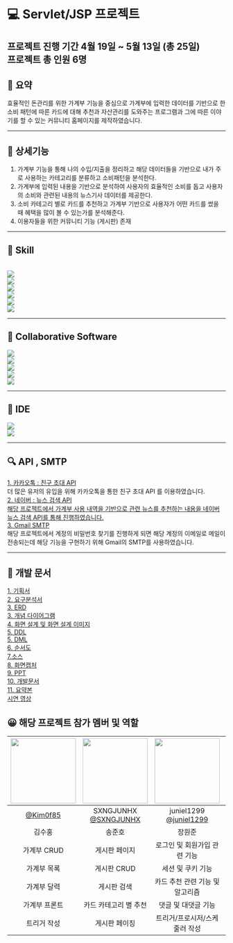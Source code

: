 

# 💻 Servlet/JSP 프로젝트

 프로젝트 진행 기간 4월 19일 ~ 5월 13일 (총 25일)  
 프로젝트 총 인원 6명
---

## 📝 요약
효율적인 돈관리를 위한 가계부 기능을 중심으로 가계부에 입력한 데이터를 기반으로 한 소비 패턴에 따른 카드에 대해 추천과 자산관리를 도와주는 프로그램과 그에 따른 이야기를 할 수 있는 커뮤니티 홈페이지를 제작하였습니다.

---
## :pushpin: 상세기능
1. 가계부 기능을 통해 나의 수입/지출을 정리하고 해당 데이터들을 기반으로 내가 주로 사용하는 카테고리를 분류하고 소비패턴을 분석한다.
2. 가계부에 입력된 내용을 기반으로 분석하여 사용자의 효율적인 소비를 돕고 사용자의 소비와 관련된 내용의 뉴스기사 데이터를 제공한다.
3. 소비 카테고리 별로 카드를 추천하고 가계부 기반으로 사용자가 어떤 카드를 썼을 때 혜택을 많이 볼 수 있는가를 분석해준다.
4. 이용자들을 위한 커뮤니티 기능 (게시판) 존재

<hr/>
<div align="left">
<h2>  📕 Skill </h2> <br/>
<img src="https://img.shields.io/badge/Java-007396?style=flat&logo=Java&logoColor=white"/> <br/>
<img src="https://img.shields.io/badge/html5-E34F26?style=for-the-badge&logo=html5&logoColor=white"> <br/>
<img src="https://img.shields.io/badge/css3-1572B6?style=for-the-badge&logo=css3&logoColor=white"> <br/>
<img src="https://img.shields.io/badge/javascript-F7DF1E?style=for-the-badge&logo=javascript&logoColor=black"> <br/>
<img src="https://img.shields.io/badge/fontawesome-538DD7?style=for-the-badge&logo=fontawesome&logoColor=black"> <br/>
 <img src="https://img.shields.io/badge/oracle-F80000?style=for-the-badge&logo=oracle&logoColor=white"> <br/>

<hr/>

## 📂 Collaborative Software <br/>
<img src="https://img.shields.io/badge/github-181717?style=for-the-badge&logo=github&logoColor=white">   <br/> 
<img src="https://img.shields.io/badge/canva-00C4CC?style=for-the-badge&logo=canva&logoColor=white">   <br/> 
<img src="https://img.shields.io/badge/googledocs-4285F4?style=for-the-badge&logo=googledocs&logoColor=white">  <br/> 
<img src="https://img.shields.io/badge/discord-5865F2?style=for-the-badge&logo=discord&logoColor=white"> <br/>
<img src="https://img.shields.io/badge/notion-000000?style=for-the-badge&logo=notion&logoColor=white">   <br/> 

  <hr/>

  ## :telescope: IDE <br/>
  <img src="https://img.shields.io/badge/visualstudiocode-007ACC?style=for-the-badge&logo=visualstudiocode&logoColor=white">   <br/> 
  <img src="https://img.shields.io/badge/eclipseide-2C2255?style=for-the-badge&logo=eclipseide&logoColor=white">   <br/> 


<hr/>

## :mag: API , SMTP<br/>
<div> <a href="https://developers.kakao.com/docs/latest/ko/message/js-link"> 1. 카카오톡 : 친구 초대 API </a>  </div>
<div> 더 많은 유저의 유입을 위해 카카오톡을 통한 친구 초대 API 를 이용하였습니다.</div>
<div> <a href="https://developers.naver.com/docs/serviceapi/search/news/news.md"> 2. 네이버 : 뉴스 검색 API </div>
<div> 해당 프로젝트에서 가계부 사용 내역을 기반으로 관련 뉴스를 추천하는 내용을 네이버 뉴스 검색 API를 통해 진행하였습니다.</div>
<div> <a href="https://support.google.com/a/answer/176600?hl=ko"> 3. Gmail SMTP </a> </div>
<div> 해당 프로젝트에서 계정의 비밀번호 찾기를 진행하게 되면 해당 계정의 이메일로 메일이 전송되는데 해당 기능을 구현하기 위해 Gmail의 SMTP를 사용하였습니다.</div>

  <hr/>

  ## 📝 개발 문서 </br>
<div><a href="https://github.com/AcountBookJSP/AccountBook/tree/main/2%EC%A1%B0_jsp%EC%B5%9C%EC%A2%85/1.%EA%B8%B0%ED%9A%8D%EC%84%9C">1. 기획서 </a> </div>
<div><a href="https://github.com/AcountBookJSP/AccountBook/tree/main/2%EC%A1%B0_jsp%EC%B5%9C%EC%A2%85/2.%20%EC%9A%94%EA%B5%AC%EB%B6%84%EC%84%9D%EC%84%9C">2. 요구분석서 </a></div>
<div><a href="https://github.com/AcountBookJSP/AccountBook/tree/main/2%EC%A1%B0_jsp%EC%B5%9C%EC%A2%85/3.%20ERD">3. ERD </a></div>
<div><a href="https://github.com/AcountBookJSP/AccountBook/tree/main/2%EC%A1%B0_jsp%EC%B5%9C%EC%A2%85/3.%20%EA%B0%9C%EB%85%90%EB%8B%A4%EC%9D%B4%EC%96%B4%EA%B7%B8%EB%9E%A8">3. 개념 다이어그램 </a></div>
<div><a href="https://github.com/AcountBookJSP/AccountBook/tree/main/2%EC%A1%B0_jsp%EC%B5%9C%EC%A2%85/4.%20%ED%99%94%EB%A9%B4%EC%84%A4%EA%B3%84/2%EC%A1%B0_%ED%99%94%EB%A9%B4%EC%84%A4%EA%B3%84_%EC%9D%B4%EB%AF%B8%EC%A7%80">4. 화면 설계 및 화면 설계 이미지 </a></div>
<div><a href="https://github.com/AcountBookJSP/AccountBook/tree/main/2%EC%A1%B0_jsp%EC%B5%9C%EC%A2%85/5.%20%ED%85%8C%EC%9D%B4%EB%B8%94%20%EC%A0%95%EC%9D%98%EC%84%9C(DDL)">5. DDL </a></div>
<div><a href="https://github.com/AcountBookJSP/AccountBook/tree/main/2%EC%A1%B0_jsp%EC%B5%9C%EC%A2%85/5.%20%ED%85%8C%EC%9D%B4%EB%B8%94%20%EC%A0%95%EC%9D%98%EC%84%9C(DML)">5. DML </a></div>
<div><a href="https://github.com/AcountBookJSP/AccountBook/tree/main/2%EC%A1%B0_jsp%EC%B5%9C%EC%A2%85/6.%20%EC%88%9C%EC%84%9C%EB%8F%84">6. 순서도 </a></div>
<div><a href="">7.소스</a></div>
<div><a href="https://github.com/AcountBookJSP/AccountBook/tree/main/2%EC%A1%B0_jsp%EC%B5%9C%EC%A2%85/8.%20%ED%99%94%EB%A9%B4%EC%BA%A1%EC%B2%98">8. 화면캡처 </a></div>
<div><a href="https://github.com/AcountBookJSP/AccountBook/tree/main/2%EC%A1%B0_jsp%EC%B5%9C%EC%A2%85/9.%20%EB%B0%9C%ED%91%9C%EC%9E%90%EB%A3%8C">9. PPT </a></div>
<div><a href="https://github.com/AcountBookJSP/AccountBook/tree/main/2%EC%A1%B0_jsp%EC%B5%9C%EC%A2%85/10.%20%EA%B0%9C%EB%B0%9C%EB%AC%B8%EC%84%9C/document">10. 개발문서 </a></div>
<div><a href="https://github.com/AcountBookJSP/AccountBook/tree/main/2%EC%A1%B0_jsp%EC%B5%9C%EC%A2%85/11.%20%EC%9A%94%EC%95%BD%EB%B3%B8"> 11. 요약본 </a></div>
<div><a href="https://github.com/AcountBookJSP/AccountBook/blob/main/2%EC%A1%B0_jsp%EC%B5%9C%EC%A2%85/JSP%20Project%20%EC%98%81%EC%83%81%20(%EC%99%84).mp4"> 시연 영상 </a></div>


## 😀  해당 프로젝트 참가 멤버 및 역할

|<img src="https://avatars.githubusercontent.com/u/155717265?v=4" width="150" height="150"/>|<img src="https://avatars.githubusercontent.com/u/156043182?v=4" width="150" height="150"/>|<img src="https://avatars.githubusercontent.com/u/62318700?v=4" width="150" height="150"/>|<img src="https://avatars.githubusercontent.com/u/88925213?v=4" width="150" height="150"/>|<img src="https://avatars.githubusercontent.com/u/128907052?v=4" width="150" height="150"/>|<img src="https://avatars.githubusercontent.com/u/37370079?v=4" width="150" height="150"/>|
|:-:|:-:|:-:|:-:|:-:|:-:|
|[@Kim0f85](https://github.com/Kim0f85)|SXNGJUNHX<br/>[@SXNGJUNHX](https://github.com/SXNGJUNHX)|juniel1299<br/>[@juniel1299](https://github.com/juniel1299)|zin<br/>[@zzzzzzin](https://github.com/zzzzzzin)|[@VVjD](https://github.com/VVjD)|[@sungken](https://github.com/sungken)|
|김수홍|송준호|장원준|정유진|정혜정|지성근|
|가계부 CRUD|게시판 페이지|로그인 및 회원가입 관련 기능|개인정보 관리|대시보드(가계부 분석)|게시판 작성|
|가계부 목록|게시판 CRUD|세션 및 쿠키 기능|게시판 이용 내역|마이페이지(친구초대)|게시판 조회|
|가계부 달력|게시판 검색|카드 추천 관련 기능 및 알고리즘|마이페이지 프론트|비밀번호 찾기/재설정|더미 데이터 생성|
|가계부 프론트|카드 카테고리 별 추천|댓글 및 대댓글 기능|-|프론트 전체 CSS|View 데이터 생성|
|트리거 작성|게시판 페이징|트리거/프로시저/스케줄러 작성|-|대시보드(목록/카드 사용 내역)|-|

